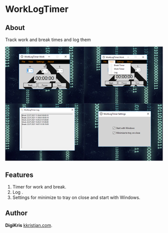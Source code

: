 # WorkLogTimer
## About
Track work and break times and log them

<img src ="Resources/WorkLogTimer.jpg"> 

## Features 
1. Timer for work and break.
2. Log .
3. Settings for minimize to tray on close and start with Windows.

## Author 
**DigiKris** 
[kkristjan.com](https://kkristjan.com/).